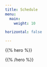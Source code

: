 ```yaml
---
title: Schedule
menu:
  main:
    weight: 10

horizontal: false

---
```


{{% hero %}}

{{% /hero %}}